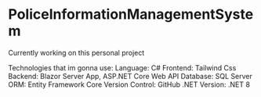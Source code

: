 # PoliceInformationManagementSystem
Currently working on this personal project

Technologies that im gonna use:
Language: C#
Frontend: Tailwind Css
Backend: Blazor Server App, ASP.NET Core Web API
Database: SQL Server
ORM: Entity Framework Core
Version Control: GitHub
.NET Version: .NET 8

